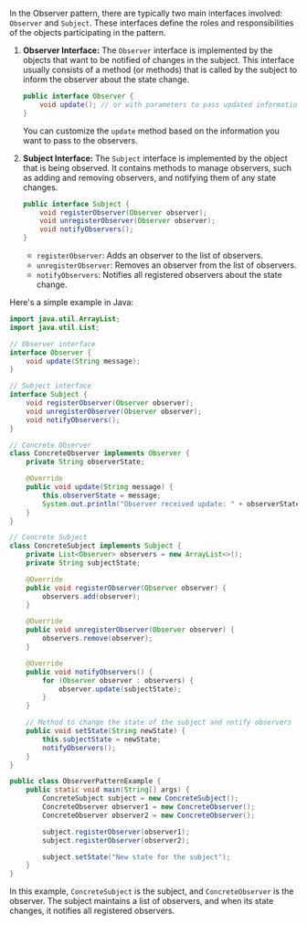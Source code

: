 In the Observer pattern, there are typically two main interfaces involved: `Observer` and `Subject`. These interfaces define the roles and responsibilities of the objects participating in the pattern.

1. **Observer Interface:**
   The `Observer` interface is implemented by the objects that want to be notified of changes in the subject. This interface usually consists of a method (or methods) that is called by the subject to inform the observer about the state change.

   ```java
   public interface Observer {
       void update(); // or with parameters to pass updated information
   }
   ```

   You can customize the `update` method based on the information you want to pass to the observers.

2. **Subject Interface:**
   The `Subject` interface is implemented by the object that is being observed. It contains methods to manage observers, such as adding and removing observers, and notifying them of any state changes.

   ```java
   public interface Subject {
       void registerObserver(Observer observer);
       void unregisterObserver(Observer observer);
       void notifyObservers();
   }
   ```

   - `registerObserver`: Adds an observer to the list of observers.
   - `unregisterObserver`: Removes an observer from the list of observers.
   - `notifyObservers`: Notifies all registered observers about the state change.

Here's a simple example in Java:

```java
import java.util.ArrayList;
import java.util.List;

// Observer interface
interface Observer {
    void update(String message);
}

// Subject interface
interface Subject {
    void registerObserver(Observer observer);
    void unregisterObserver(Observer observer);
    void notifyObservers();
}

// Concrete Observer
class ConcreteObserver implements Observer {
    private String observerState;

    @Override
    public void update(String message) {
        this.observerState = message;
        System.out.println("Observer received update: " + observerState);
    }
}

// Concrete Subject
class ConcreteSubject implements Subject {
    private List<Observer> observers = new ArrayList<>();
    private String subjectState;

    @Override
    public void registerObserver(Observer observer) {
        observers.add(observer);
    }

    @Override
    public void unregisterObserver(Observer observer) {
        observers.remove(observer);
    }

    @Override
    public void notifyObservers() {
        for (Observer observer : observers) {
            observer.update(subjectState);
        }
    }

    // Method to change the state of the subject and notify observers
    public void setState(String newState) {
        this.subjectState = newState;
        notifyObservers();
    }
}

public class ObserverPatternExample {
    public static void main(String[] args) {
        ConcreteSubject subject = new ConcreteSubject();
        ConcreteObserver observer1 = new ConcreteObserver();
        ConcreteObserver observer2 = new ConcreteObserver();

        subject.registerObserver(observer1);
        subject.registerObserver(observer2);

        subject.setState("New state for the subject");
    }
}
```

In this example, `ConcreteSubject` is the subject, and `ConcreteObserver` is the observer. The subject maintains a list of observers, and when its state changes, it notifies all registered observers.
